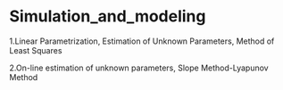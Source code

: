 # Simulation_and_modeling

1.Linear Parametrization, Estimation of Unknown Parameters, Method of Least Squares

2.On-line estimation of unknown parameters, Slope Method-Lyapunov Method
